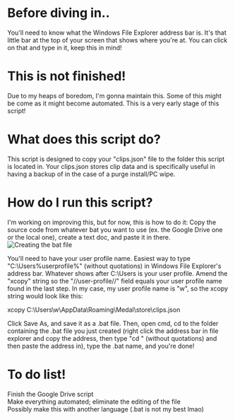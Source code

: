 # Before diving in..
You'll need to know what the Windows File Explorer address bar is. It's that little bar at the top of your screen that shows where you're at. You can click on that and type in it, keep this in mind!

# This is not finished!
Due to my heaps of boredom, I'm gonna maintain this. Some of this might be come as it might become automated. This is a very early stage of this script!

# What does this script do?
This script is designed to copy your "clips.json" file to the folder this script is located in. Your clips.json stores clip data and is specifically useful in having a backup of in the case of a purge install/PC wipe.

# How do I run this script?
I'm working on improving this, but for now, this is how to do it:
Copy the source code from whatever bat you want to use (ex. the Google Drive one or the local one), create a text doc, and paste it in there.<br/>
![Creating the bat file](http://plaguecraft.xyz/assets/img/medal/clip-backup.png)

You'll need to have your user profile name. Easiest way to type "C:\Users\%userprofile%" (without quotations) in Windows File Explorer's address bar. Whatever shows after C:\Users is your user profile.
Amend the "xcopy" string so the "//user-profile//" field equals your user profile name found in the last step. In my case, my user profile name is "w", so the xcopy string would look like this:

xcopy C:\Users\w\AppData\Roaming\Medal\store\clips.json

Click Save As, and save it as a .bat file.
Then, open cmd, cd to the folder containing the .bat file you just created (right click the address bar in file explorer and copy the address, then type "cd " (without quotations) and then paste the address in), type the .bat name, and you're done!

# To do list!
Finish the Google Drive script<br/>
Make everything automated; eliminate the editing of the file<br/>
Possibly make this with another language (.bat is not my best lmao)<br/>
